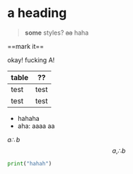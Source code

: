 # a heading

> __some__ styles? ~~aa~~ haha

==mark it==

okay! fucking A!

| table | ??   |
| ----- | ---- |
| test  | test |
| test  | test |

- hahaha
- aha:
aaaa
aa

$a \therefore b$
$$
a,
\therefore b
$$
```python
print("hahah")
```


